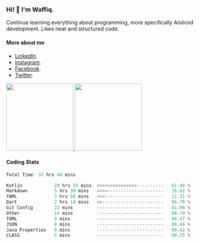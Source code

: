 ### Hi! 👋 I'm Waffiq.

Continue learning everything about programming, more specifically Android development. Likes neat and structured code.

#### More about me 
- [LinkedIn](https://www.linkedin.com/in/waffiqaziz/).
- [Instagram](https://www.instagram.com/waffiqaziz/).
- [Facebook](https://web.facebook.com/WaffiqAziz/).
- [Twitter](https://twitter.com/AzizWaffiq).

<p align="left">
<a href="https://github.com/waffiqaziz">
  <img height="180em" src="https://github-readme-stats-eight-theta.vercel.app/api?username=waffiqaziz&show_icons=true&theme=algolia&include_all_commits=true&count_private=true"/>
  <img height="180em" src="https://github-readme-stats-eight-theta.vercel.app/api/top-langs/?username=waffiqaziz&layout=compact&langs_count=8&theme=algolia"/>
</a>
</p>

#### Coding Stats
<!--START_SECTION:waka-->

```rust
Total Time: 33 hrs 48 mins

Kotlin            20 hrs 55 mins  >>>>>>>>>>>>>>>----------   61.48 %
Markdown          5 hrs 39 mins   >>>>---------------------   16.62 %
YAML              3 hrs 50 mins   >>>----------------------   11.31 %
Dart              2 hrs 18 mins   >>-----------------------   06.78 %
Git Config        22 mins         -------------------------   01.08 %
Other             14 mins         -------------------------   00.70 %
TOML              9 mins          -------------------------   00.47 %
JSON              8 mins          -------------------------   00.44 %
Java Properties   8 mins          -------------------------   00.42 %
CLASS             5 mins          -------------------------   00.25 %
```

<!--END_SECTION:waka-->
